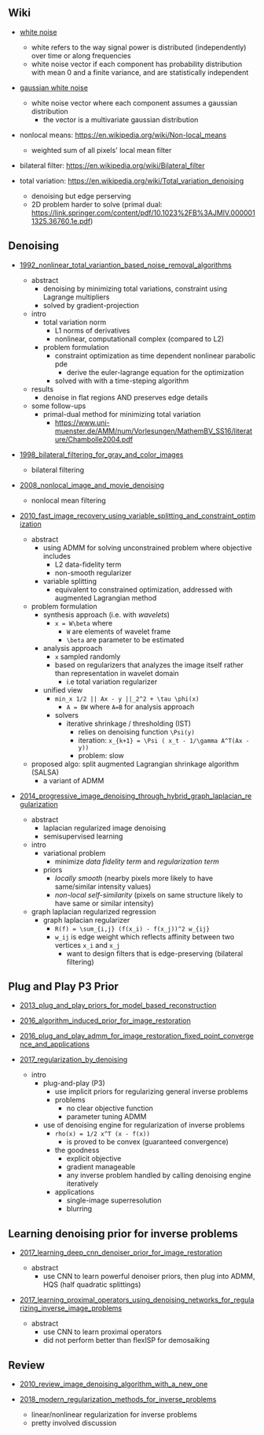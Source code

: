 

## Wiki

+ [white noise](https://en.wikipedia.org/wiki/White_noise)
    + white refers to the way signal power is distributed (independently) over time or along frequencies
    + white noise vector if each component has probability distribution with mean 0 and a finite variance, and are statistically independent
+ [gaussian white noise](https://en.wikipedia.org/wiki/Additive_white_Gaussian_noise)
    + white noise vector where each component assumes a gaussian distribution 
        + the vector is a multivariate gaussian distribution

+ nonlocal means: https://en.wikipedia.org/wiki/Non-local_means
    + weighted sum of all pixels' local mean filter
+ bilateral filter: https://en.wikipedia.org/wiki/Bilateral_filter
+ total variation: https://en.wikipedia.org/wiki/Total_variation_denoising
    + denoising but edge perserving
    + 2D problem harder to solve (primal dual: https://link.springer.com/content/pdf/10.1023%2FB%3AJMIV.0000011325.36760.1e.pdf)

## Denoising


+ [1992_nonlinear_total_variantion_based_noise_removal_algorithms](1992_nonlinear_total_variantion_based_noise_removal_algorithms.pdf)
    + abstract
        + denoising by minimizing total variations, constraint using Lagrange multipliers
        + solved by gradient-projection
    + intro 
        + total variation norm
            + L1 norms of derivatives
            + nonlinear, computationall complex (compared to L2)
        + problem formulation 
            + constraint optimization as time dependent nonlinear parabolic pde
                + derive the euler-lagrange equation for the optimization
            + solved with with a time-steping algorithm
    + results   
        + denoise in flat regions AND preserves edge details
    + some follow-ups
        + primal-dual method for minimizing total variation
            + https://www.uni-muenster.de/AMM/num/Vorlesungen/MathemBV_SS16/literature/Chambolle2004.pdf


+ [1998_bilateral_filtering_for_gray_and_color_images](1998_bilateral_filtering_for_gray_and_color_images.pdf)
    + bilateral filtering

+ [2008_nonlocal_image_and_movie_denoising](2008_nonlocal_image_and_movie_denoising.pdf)
    + nonlocal mean filtering

+ [2010_fast_image_recovery_using_variable_splitting_and_constraint_optimization](2010_fast_image_recovery_using_variable_splitting_and_constraint_optimization.pdf)
    + abstract
        + using ADMM for solving unconstrained problem where objective includes
            + L2 data-fidelity term 
            + non-smooth regularizer
        + variable splitting
            + equivalent to constrained optimization, addressed with augmented Lagrangian method
    + problem formulation 
        + synthesis approach (i.e. with _wavelets_)
            +  `x = W\beta` where 
                + `W` are elements of wavelet frame
                + `\beta` are parameter to be estimated
        + analysis approach
            + `x` sampled randomly 
            + based on regularizers that analyzes the image itself rather than representation in wavelet domain
                + i.e total variation regularizer
        + unified view
            + `min_x 1/2 || Ax - y ||_2^2 + \tau \phi(x)`
                + `A = BW`  where `A=B` for analysis approach
            + solvers
                + iterative shrinkage / thresholding (IST)
                    + relies on denoising function `\Psi(y)`
                    + iteration: `x_{k+1} = \Psi ( x_t - 1/\gamma A^T(Ax - y))`
                    + problem: slow
    + proposed algo: split augmented Lagrangian shrinkage algorithm (SALSA)
        + a variant of ADMM

+ [2014_progressive_image_denoising_through_hybrid_graph_laplacian_regularization](2014_progressive_image_denoising_through_hybrid_graph_laplacian_regularization.pdf)
    + abstract
        + laplacian regularized image denoising
        + semisupervised learning
    + intro
        + variational problem
            + minimize _data fidelity term_ and _regularization term_
        + priors
            + _locally smooth_ (nearby pixels more likely to have same/similar intensity values)
            + _non-local self-similarity_ (pixels on same structure likely to have same or similar intensity)
    + graph laplacian regularized regression
        + graph laplacian regularizer
            + `R(f) = \sum_{i,j} (f(x_i) - f(x_j))^2 w_{ij}`
            + `w_ij` is edge weight which reflects affinity between two vertices `x_i` and `x_j` 
                + want to design filters that is edge-preserving (bilateral filtering) 



## Plug and Play P3 Prior

+ [2013_plug_and_play_priors_for_model_based_reconstruction](2013_plug_and_play_priors_for_model_based_reconstruction.pdf)
+ [2016_algorithm_induced_prior_for_image_restoration](2016_algorithm_induced_prior_for_image_restoration.pdf)
+ [2016_plug_and_play_admm_for_image_restoration_fixed_point_convergence_and_applications](2016_plug_and_play_admm_for_image_restoration_fixed_point_convergence_and_applications.pdf)


+ [2017_regularization_by_denoising](2017_regularization_by_denoising.pdf)
    + intro
        + plug-and-play (P3)
            + use implicit priors for regularizing general inverse problems
            + problems
                + no clear objective function
                + parameter tuning ADMM
        + use of denoising engine for regularization of inverse problems
            + `rho(x) = 1/2 x^T (x - f(x))`
                + is proved to be convex (guaranteed convergence)
            + the goodness
                + explicit objective
                + gradient manageable
                + any inverse problem handled by calling denoising engine iteratively
            + applications
                + single-image superresolution 
                + blurring

## Learning denoising prior for inverse problems 


+ [2017_learning_deep_cnn_denoiser_prior_for_image_restoration](2017_learning_deep_cnn_denoiser_prior_for_image_restoration.pdf)
    + abstract
        + use CNN to learn powerful denoiser priors, then plug into ADMM, HQS (half quadratic splittings)

+ [2017_learning_proximal_operators_using_denoising_networks_for_regularizing_inverse_image_problems](2017_learning_proximal_operators_using_denoising_networks_for_regularizing_inverse_image_problems.pdf)
    + abstract
        + use CNN to learn proximal operators
        + did not perform better than flexISP for demosaiking




## Review 


+ [2010_review_image_denoising_algorithm_with_a_new_one](2010_review_image_denoising_algorithm_with_a_new_one.pdf)

+ [2018_modern_regularization_methods_for_inverse_problems](2018_modern_regularization_methods_for_inverse_problems.pdf)
    + linear/nonlinear regularization for inverse problems
    + pretty involved discussion 